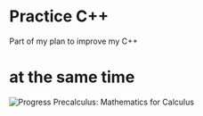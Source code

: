 # Practice C++

Part of my plan to improve my C++

# at the same time

![Progress](https://progress-bar.dev/81)
Precalculus: Mathematics for Calculus
